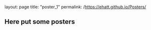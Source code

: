 layout: page
title: "poster_1"
permalink: /https://ehatt.github.io/Posters/

## Here put some posters
